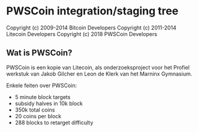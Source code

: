 PWSCoin integration/staging tree
================================

Copyright (c) 2009-2014 Bitcoin Developers
Copyright (c) 2011-2014 Litecoin Developers
Copyright (c) 2018 PWSCoin Developers

Wat is PWSCoin?
----------------

PWSCoin is een kopie van Litecoin, als onderzoeksproject voor het Profiel werkstuk van Jakob Gilcher en Leon de Klerk van het Marninx Gymnasium. 

Enkele feiten over PWSCoin:
 - 5 minute block targets
 - subsidy halves in 10k block
 - 350k total coins
 - 20 coins per block
 - 288 blocks to retarget difficulty


